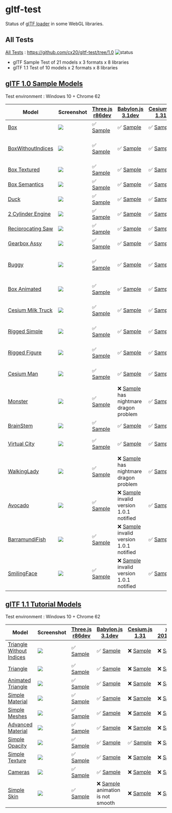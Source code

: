 # gltf-test

Status of [glTF loader](https://github.com/KhronosGroup/glTF#webgl-engines) in some WebGL libraries.

## All Tests

[All Tests]( https://cdn.rawgit.com/cx20/gltf-test/1572cf39515d32349da1eb3bd237f5d2da9bc46b/index.html ) : https://github.com/cx20/gltf-test/tree/1.0 ![status](https://img.shields.io/badge/glTF-1%2E0-yellow.svg?style=flat)
- glTF Sample Test of 21 models x 3 formats x 8 libraries
- glTF 1.1 Test of 10 models x 2 formats x 8 libraries


## [glTF 1.0 Sample Models](https://github.com/KhronosGroup/glTF-Sample-Models/tree/master/1.0)

Test environment : Windows 10 + Chrome 62

| Model                                              | Screenshot                                                   |[Three.js r86dev](https://github.com/mrdoob/three.js/tree/dev/examples/js/loaders/GLTFLoader.js)                              |[Babylon.js 3.1dev](https://github.com/BabylonJS/Babylon.js/tree/master/loaders/src/glTF)                                                         |[Cesium.js 1.31](https://github.com/AnalyticalGraphicsInc/cesium/)                                               |[xeogl 2017.02.09](https://github.com/xeolabs/xeogl/tree/master/src/models/gltf)                                               |[GLBoost r2dev](https://github.com/emadurandal/GLBoost/blob/master/src/js/middle_level/loader/GLTFLoader.js)                       |[Grimoire.js 2017.03.12](https://github.com/GrimoireGL/grimoirejs-gltf)                                                               |
|----------------------------------------------------|--------------------------------------------------------------|------------------------------------------------------------------------------------------------------------------------------|--------------------------------------------------------------------------------------------------------------------------------------------------|-----------------------------------------------------------------------------------------------------------------|-------------------------------------------------------------------------------------------------------------------------------|-----------------------------------------------------------------------------------------------------------------------------------|--------------------------------------------------------------------------------------------------------------------------------------|
|[Box](sampleModels/Box)                             |![](sampleModels/Box/screenshot/screenshot.png)               |:white_check_mark: [Sample](https://cdn.rawgit.com/cx20/gltf-test/1572cf39515d32349da1eb3bd237f5d2da9bc46b/examples/threejs/index.html?model=Box&scale=1)                   |:white_check_mark: [Sample](https://cdn.rawgit.com/cx20/gltf-test/1572cf39515d32349da1eb3bd237f5d2da9bc46b/examples/babylonjs/index.html?model=Box&scale=1)                                     |:white_check_mark: [Sample](https://cdn.rawgit.com/cx20/gltf-test/1572cf39515d32349da1eb3bd237f5d2da9bc46b/examples/cesium/index.html?model=Box)               |:white_check_mark: [Sample](https://cdn.rawgit.com/cx20/gltf-test/1572cf39515d32349da1eb3bd237f5d2da9bc46b/examples/xeogl/index.html?model=Box&scale=1)                      |:white_check_mark: [Sample](https://cdn.rawgit.com/cx20/gltf-test/1572cf39515d32349da1eb3bd237f5d2da9bc46b/examples/glboost/index.html?model=Box&scale=1)                        |:white_check_mark: [Sample](https://cdn.rawgit.com/cx20/gltf-test/1572cf39515d32349da1eb3bd237f5d2da9bc46b/examples/grimoiregl/index.html?model=Box&scale=1)                        |
|[BoxWithoutIndices](sampleModels/BoxWithoutIndices) |![](sampleModels/BoxWithoutIndices/screenshot/screenshot.png) |:white_check_mark: [Sample](https://cdn.rawgit.com/cx20/gltf-test/1572cf39515d32349da1eb3bd237f5d2da9bc46b/examples/threejs/index.html?model=BoxWithoutIndices&scale=1)     |:white_check_mark: [Sample](https://cdn.rawgit.com/cx20/gltf-test/1572cf39515d32349da1eb3bd237f5d2da9bc46b/examples/babylonjs/index.html?model=BoxWithoutIndices&scale=1)                       |:white_check_mark: [Sample](https://cdn.rawgit.com/cx20/gltf-test/1572cf39515d32349da1eb3bd237f5d2da9bc46b/examples/cesium/index.html?model=BoxWithoutIndices) |:x: [Sample](https://cdn.rawgit.com/cx20/gltf-test/1572cf39515d32349da1eb3bd237f5d2da9bc46b/examples/xeogl/index.html?model=BoxWithoutIndices&scale=1) glTF-Embedded not work|:white_check_mark: [Sample](https://cdn.rawgit.com/cx20/gltf-test/1572cf39515d32349da1eb3bd237f5d2da9bc46b/examples/glboost/index.html?model=BoxWithoutIndices&scale=1)          |:white_check_mark: [Sample](https://cdn.rawgit.com/cx20/gltf-test/1572cf39515d32349da1eb3bd237f5d2da9bc46b/examples/grimoiregl/index.html?model=BoxWithoutIndices&scale=1)          |
|[Box Textured](sampleModels/BoxTextured)            |![](sampleModels/BoxTextured/screenshot/screenshot.png)       |:white_check_mark: [Sample](https://cdn.rawgit.com/cx20/gltf-test/1572cf39515d32349da1eb3bd237f5d2da9bc46b/examples/threejs/index.html?model=BoxTextured&scale=1)           |:white_check_mark: [Sample](https://cdn.rawgit.com/cx20/gltf-test/1572cf39515d32349da1eb3bd237f5d2da9bc46b/examples/babylonjs/index.html?model=BoxTextured&scale=1)                             |:white_check_mark: [Sample](https://cdn.rawgit.com/cx20/gltf-test/1572cf39515d32349da1eb3bd237f5d2da9bc46b/examples/cesium/index.html?model=BoxTextured)       |:white_check_mark: [Sample](https://cdn.rawgit.com/cx20/gltf-test/1572cf39515d32349da1eb3bd237f5d2da9bc46b/examples/xeogl/index.html?model=BoxTextured&scale=1)              |:white_check_mark: [Sample](https://cdn.rawgit.com/cx20/gltf-test/1572cf39515d32349da1eb3bd237f5d2da9bc46b/examples/glboost/index.html?model=BoxTextured&scale=1)                |:white_check_mark: [Sample](https://cdn.rawgit.com/cx20/gltf-test/1572cf39515d32349da1eb3bd237f5d2da9bc46b/examples/grimoiregl/index.html?model=BoxTextured&scale=1)                |
|[Box Semantics](sampleModels/BoxSemantics)          |![](sampleModels/BoxSemantics/screenshot/screenshot.png)      |:white_check_mark: [Sample](https://cdn.rawgit.com/cx20/gltf-test/1572cf39515d32349da1eb3bd237f5d2da9bc46b/examples/threejs/index.html?model=BoxSemantics&scale=1)          |:white_check_mark: [Sample](https://cdn.rawgit.com/cx20/gltf-test/1572cf39515d32349da1eb3bd237f5d2da9bc46b/examples/babylonjs/index.html?model=BoxSemantics&scale=1)                            |:white_check_mark: [Sample](https://cdn.rawgit.com/cx20/gltf-test/1572cf39515d32349da1eb3bd237f5d2da9bc46b/examples/cesium/index.html?model=BoxSemantics)      |:white_check_mark: [Sample](https://cdn.rawgit.com/cx20/gltf-test/1572cf39515d32349da1eb3bd237f5d2da9bc46b/examples/xeogl/index.html?model=BoxSemantics&scale=1)             |:white_check_mark: [Sample](https://cdn.rawgit.com/cx20/gltf-test/1572cf39515d32349da1eb3bd237f5d2da9bc46b/examples/glboost/index.html?model=BoxSemantics&scale=1)               |:white_check_mark: [Sample](https://cdn.rawgit.com/cx20/gltf-test/1572cf39515d32349da1eb3bd237f5d2da9bc46b/examples/grimoiregl/index.html?model=BoxSemantics&scale=1)               |
|[Duck](sampleModels/Duck)                           |![](sampleModels/Duck/screenshot/screenshot.png)              |:white_check_mark: [Sample](https://cdn.rawgit.com/cx20/gltf-test/1572cf39515d32349da1eb3bd237f5d2da9bc46b/examples/threejs/index.html?model=Duck&scale=1)                  |:white_check_mark: [Sample](https://cdn.rawgit.com/cx20/gltf-test/1572cf39515d32349da1eb3bd237f5d2da9bc46b/examples/babylonjs/index.html?model=Duck&scale=1)                                    |:white_check_mark: [Sample](https://cdn.rawgit.com/cx20/gltf-test/1572cf39515d32349da1eb3bd237f5d2da9bc46b/examples/cesium/index.html?model=Duck)              |:white_check_mark: [Sample](https://cdn.rawgit.com/cx20/gltf-test/1572cf39515d32349da1eb3bd237f5d2da9bc46b/examples/xeogl/index.html?model=Duck&scale=1)                     |:white_check_mark: [Sample](https://cdn.rawgit.com/cx20/gltf-test/1572cf39515d32349da1eb3bd237f5d2da9bc46b/examples/glboost/index.html?model=Duck&scale=1)                       |:white_check_mark: [Sample](https://cdn.rawgit.com/cx20/gltf-test/1572cf39515d32349da1eb3bd237f5d2da9bc46b/examples/grimoiregl/index.html?model=Duck&scale=1)                       |
|[2 Cylinder Engine](sampleModels/2CylinderEngine)   |![](sampleModels/2CylinderEngine/screenshot/screenshot.png)   |:white_check_mark: [Sample](https://cdn.rawgit.com/cx20/gltf-test/1572cf39515d32349da1eb3bd237f5d2da9bc46b/examples/threejs/index.html?model=2CylinderEngine&scale=0.005)   |:white_check_mark: [Sample](https://cdn.rawgit.com/cx20/gltf-test/1572cf39515d32349da1eb3bd237f5d2da9bc46b/examples/babylonjs/index.html?model=2CylinderEngine&scale=0.005)                     |:white_check_mark: [Sample](https://cdn.rawgit.com/cx20/gltf-test/1572cf39515d32349da1eb3bd237f5d2da9bc46b/examples/cesium/index.html?model=2CylinderEngine)   |:white_check_mark: [Sample](https://cdn.rawgit.com/cx20/gltf-test/1572cf39515d32349da1eb3bd237f5d2da9bc46b/examples/xeogl/index.html?model=2CylinderEngine&scale=0.005)      |:white_check_mark: [Sample](https://cdn.rawgit.com/cx20/gltf-test/1572cf39515d32349da1eb3bd237f5d2da9bc46b/examples/glboost/index.html?model=2CylinderEngine&scale=0.005)        |:white_check_mark: [Sample](https://cdn.rawgit.com/cx20/gltf-test/1572cf39515d32349da1eb3bd237f5d2da9bc46b/examples/grimoiregl/index.html?model=2CylinderEngine&scale=0.005)        |
|[Reciprocating Saw](sampleModels/ReciprocatingSaw)  |![](sampleModels/ReciprocatingSaw/screenshot/screenshot.png)  |:white_check_mark: [Sample](https://cdn.rawgit.com/cx20/gltf-test/1572cf39515d32349da1eb3bd237f5d2da9bc46b/examples/threejs/index.html?model=ReciprocatingSaw&scale=0.01)   |:white_check_mark: [Sample](https://cdn.rawgit.com/cx20/gltf-test/1572cf39515d32349da1eb3bd237f5d2da9bc46b/examples/babylonjs/index.html?model=ReciprocatingSaw&scale=0.01)                     |:white_check_mark: [Sample](https://cdn.rawgit.com/cx20/gltf-test/1572cf39515d32349da1eb3bd237f5d2da9bc46b/examples/cesium/index.html?model=ReciprocatingSaw)  |:white_check_mark: [Sample](https://cdn.rawgit.com/cx20/gltf-test/1572cf39515d32349da1eb3bd237f5d2da9bc46b/examples/xeogl/index.html?model=ReciprocatingSaw&scale=0.01)      |:white_check_mark: [Sample](https://cdn.rawgit.com/cx20/gltf-test/1572cf39515d32349da1eb3bd237f5d2da9bc46b/examples/glboost/index.html?model=ReciprocatingSaw&scale=0.01)        |:white_check_mark: [Sample](https://cdn.rawgit.com/cx20/gltf-test/1572cf39515d32349da1eb3bd237f5d2da9bc46b/examples/grimoiregl/index.html?model=ReciprocatingSaw&scale=0.01)        |
|[Gearbox Assy](sampleModels/GearboxAssy)            |![](sampleModels/GearboxAssy/screenshot/screenshot.png)       |:white_check_mark: [Sample](https://cdn.rawgit.com/cx20/gltf-test/1572cf39515d32349da1eb3bd237f5d2da9bc46b/examples/threejs/index.html?model=GearboxAssy&scale=1)           |:white_check_mark: [Sample](https://cdn.rawgit.com/cx20/gltf-test/1572cf39515d32349da1eb3bd237f5d2da9bc46b/examples/babylonjs/index.html?model=GearboxAssy&scale=1)                             |:white_check_mark: [Sample](https://cdn.rawgit.com/cx20/gltf-test/1572cf39515d32349da1eb3bd237f5d2da9bc46b/examples/cesium/index.html?model=GearboxAssy)       |:white_check_mark: [Sample](https://cdn.rawgit.com/cx20/gltf-test/1572cf39515d32349da1eb3bd237f5d2da9bc46b/examples/xeogl/index.html?model=GearboxAssy&scale=1)              |:white_check_mark: [Sample](https://cdn.rawgit.com/cx20/gltf-test/1572cf39515d32349da1eb3bd237f5d2da9bc46b/examples/glboost/index.html?model=GearboxAssy&scale=1)                |:white_check_mark: [Sample](https://cdn.rawgit.com/cx20/gltf-test/1572cf39515d32349da1eb3bd237f5d2da9bc46b/examples/grimoiregl/index.html?model=GearboxAssy&scale=1)                |
|[Buggy](sampleModels/Buggy)                         |![](sampleModels/Buggy/screenshot/screenshot.png)             |:white_check_mark: [Sample](https://cdn.rawgit.com/cx20/gltf-test/1572cf39515d32349da1eb3bd237f5d2da9bc46b/examples/threejs/index.html?model=Buggy&scale=0.02)              |:white_check_mark: [Sample](https://cdn.rawgit.com/cx20/gltf-test/1572cf39515d32349da1eb3bd237f5d2da9bc46b/examples/babylonjs/index.html?model=Buggy&scale=0.02)                                |:white_check_mark: [Sample](https://cdn.rawgit.com/cx20/gltf-test/1572cf39515d32349da1eb3bd237f5d2da9bc46b/examples/cesium/index.html?model=Buggy)             |:x: [Sample](https://cdn.rawgit.com/cx20/gltf-test/1572cf39515d32349da1eb3bd237f5d2da9bc46b/examples/xeogl/index.html?model=Buggy&scale=0.02) only partial (glTF-Embedded)   |:white_check_mark: [Sample](https://cdn.rawgit.com/cx20/gltf-test/1572cf39515d32349da1eb3bd237f5d2da9bc46b/examples/glboost/index.html?model=Buggy&scale=0.02)                   |:white_check_mark: [Sample](https://cdn.rawgit.com/cx20/gltf-test/1572cf39515d32349da1eb3bd237f5d2da9bc46b/examples/grimoiregl/index.html?model=Buggy&scale=0.02)                   |
|[Box Animated](sampleModels/BoxAnimated)            |![](sampleModels/BoxAnimated/screenshot/screenshot.gif)       |:white_check_mark: [Sample](https://cdn.rawgit.com/cx20/gltf-test/1572cf39515d32349da1eb3bd237f5d2da9bc46b/examples/threejs/index.html?model=BoxAnimated&scale=0.5)         |:white_check_mark: [Sample](https://cdn.rawgit.com/cx20/gltf-test/1572cf39515d32349da1eb3bd237f5d2da9bc46b/examples/babylonjs/index.html?model=BoxAnimated&scale=0.5)                           |:white_check_mark: [Sample](https://cdn.rawgit.com/cx20/gltf-test/1572cf39515d32349da1eb3bd237f5d2da9bc46b/examples/cesium/index.html?model=BoxAnimated)       |:x: [Sample](https://cdn.rawgit.com/cx20/gltf-test/1572cf39515d32349da1eb3bd237f5d2da9bc46b/examples/xeogl/index.html?model=BoxAnimated&scale=0.5) animation not support     |:white_check_mark: [Sample](https://cdn.rawgit.com/cx20/gltf-test/1572cf39515d32349da1eb3bd237f5d2da9bc46b/examples/glboost/index.html?model=BoxAnimated&scale=0.5)              |:white_check_mark: [Sample](https://cdn.rawgit.com/cx20/gltf-test/1572cf39515d32349da1eb3bd237f5d2da9bc46b/examples/grimoiregl/index.html?model=BoxAnimated&scale=0.5)              |
|[Cesium Milk Truck](sampleModels/CesiumMilkTruck)   |![](sampleModels/CesiumMilkTruck/screenshot/screenshot.gif)   |:white_check_mark: [Sample](https://cdn.rawgit.com/cx20/gltf-test/1572cf39515d32349da1eb3bd237f5d2da9bc46b/examples/threejs/index.html?model=CesiumMilkTruck&scale=0.5)     |:white_check_mark: [Sample](https://cdn.rawgit.com/cx20/gltf-test/1572cf39515d32349da1eb3bd237f5d2da9bc46b/examples/babylonjs/index.html?model=CesiumMilkTruck&scale=0.5)                       |:white_check_mark: [Sample](https://cdn.rawgit.com/cx20/gltf-test/1572cf39515d32349da1eb3bd237f5d2da9bc46b/examples/cesium/index.html?model=CesiumMilkTruck)   |:x: [Sample](https://cdn.rawgit.com/cx20/gltf-test/1572cf39515d32349da1eb3bd237f5d2da9bc46b/examples/xeogl/index.html?model=CesiumMilkTruck&scale=0.5) animation not support |:white_check_mark: [Sample](https://cdn.rawgit.com/cx20/gltf-test/1572cf39515d32349da1eb3bd237f5d2da9bc46b/examples/glboost/index.html?model=CesiumMilkTruck&scale=0.5)          |:white_check_mark: [Sample](https://cdn.rawgit.com/cx20/gltf-test/1572cf39515d32349da1eb3bd237f5d2da9bc46b/examples/grimoiregl/index.html?model=CesiumMilkTruck&scale=0.5)          |
|[Rigged Simple](sampleModels/RiggedSimple)          |![](sampleModels/RiggedSimple/screenshot/screenshot.gif)      |:white_check_mark: [Sample](https://cdn.rawgit.com/cx20/gltf-test/1572cf39515d32349da1eb3bd237f5d2da9bc46b/examples/threejs/index.html?model=RiggedSimple&scale=0.2)        |:white_check_mark: [Sample](https://cdn.rawgit.com/cx20/gltf-test/1572cf39515d32349da1eb3bd237f5d2da9bc46b/examples/babylonjs/index.html?model=RiggedSimple&scale=0.2)                          |:white_check_mark: [Sample](https://cdn.rawgit.com/cx20/gltf-test/1572cf39515d32349da1eb3bd237f5d2da9bc46b/examples/cesium/index.html?model=RiggedSimple)      |:x: [Sample](https://cdn.rawgit.com/cx20/gltf-test/1572cf39515d32349da1eb3bd237f5d2da9bc46b/examples/xeogl/index.html?model=RiggedSimple&scale=0.2) animation not support    |:white_check_mark: [Sample](https://cdn.rawgit.com/cx20/gltf-test/1572cf39515d32349da1eb3bd237f5d2da9bc46b/examples/glboost/index.html?model=RiggedSimple&scale=0.2)             |:white_check_mark: [Sample](https://cdn.rawgit.com/cx20/gltf-test/1572cf39515d32349da1eb3bd237f5d2da9bc46b/examples/grimoiregl/index.html?model=RiggedSimple&scale=0.2)             |
|[Rigged Figure](sampleModels/RiggedFigure)          |![](sampleModels/RiggedFigure/screenshot/screenshot.gif)      |:white_check_mark: [Sample](https://cdn.rawgit.com/cx20/gltf-test/1572cf39515d32349da1eb3bd237f5d2da9bc46b/examples/threejs/index.html?model=RiggedFigure&scale=1)          |:white_check_mark: [Sample](https://cdn.rawgit.com/cx20/gltf-test/1572cf39515d32349da1eb3bd237f5d2da9bc46b/examples/babylonjs/index.html?model=RiggedFigure&scale=1)                            |:white_check_mark: [Sample](https://cdn.rawgit.com/cx20/gltf-test/1572cf39515d32349da1eb3bd237f5d2da9bc46b/examples/cesium/index.html?model=RiggedFigure)      |:x: [Sample](https://cdn.rawgit.com/cx20/gltf-test/1572cf39515d32349da1eb3bd237f5d2da9bc46b/examples/xeogl/index.html?model=RiggedFigure&scale=1) animation not support      |:white_check_mark: [Sample](https://cdn.rawgit.com/cx20/gltf-test/1572cf39515d32349da1eb3bd237f5d2da9bc46b/examples/glboost/index.html?model=RiggedFigure&scale=1)               |:white_check_mark: [Sample](https://cdn.rawgit.com/cx20/gltf-test/1572cf39515d32349da1eb3bd237f5d2da9bc46b/examples/grimoiregl/index.html?model=RiggedFigure&scale=1)               |
|[Cesium Man](sampleModels/CesiumMan)                |![](sampleModels/CesiumMan/screenshot/screenshot.gif)         |:white_check_mark: [Sample](https://cdn.rawgit.com/cx20/gltf-test/1572cf39515d32349da1eb3bd237f5d2da9bc46b/examples/threejs/index.html?model=CesiumMan&scale=1)             |:white_check_mark: [Sample](https://cdn.rawgit.com/cx20/gltf-test/1572cf39515d32349da1eb3bd237f5d2da9bc46b/examples/babylonjs/index.html?model=CesiumMan&scale=1)                               |:white_check_mark: [Sample](https://cdn.rawgit.com/cx20/gltf-test/1572cf39515d32349da1eb3bd237f5d2da9bc46b/examples/cesium/index.html?model=CesiumMan)         |:x: [Sample](https://cdn.rawgit.com/cx20/gltf-test/1572cf39515d32349da1eb3bd237f5d2da9bc46b/examples/xeogl/index.html?model=CesiumMan&scale=1) animation not support         |:white_check_mark: [Sample](https://cdn.rawgit.com/cx20/gltf-test/1572cf39515d32349da1eb3bd237f5d2da9bc46b/examples/glboost/index.html?model=CesiumMan&scale=1)                  |:white_check_mark: [Sample](https://cdn.rawgit.com/cx20/gltf-test/1572cf39515d32349da1eb3bd237f5d2da9bc46b/examples/grimoiregl/index.html?model=CesiumMan&scale=1)                  |
|[Monster](sampleModels/Monster)                     |![](sampleModels/Monster/screenshot/screenshot.gif)           |:white_check_mark: [Sample](https://cdn.rawgit.com/cx20/gltf-test/1572cf39515d32349da1eb3bd237f5d2da9bc46b/examples/threejs/index.html?model=Monster&scale=0.05)            |:x: [Sample](https://cdn.rawgit.com/cx20/gltf-test/1572cf39515d32349da1eb3bd237f5d2da9bc46b/examples/babylonjs/index.html?model=Monster&scale=0.05) has nightmare dragon problem                |:white_check_mark: [Sample](https://cdn.rawgit.com/cx20/gltf-test/1572cf39515d32349da1eb3bd237f5d2da9bc46b/examples/cesium/index.html?model=Monster)           |:x: [Sample](https://cdn.rawgit.com/cx20/gltf-test/1572cf39515d32349da1eb3bd237f5d2da9bc46b/examples/xeogl/index.html?model=Monster&scale=0.05) animation not support        |:white_check_mark: [Sample](https://cdn.rawgit.com/cx20/gltf-test/1572cf39515d32349da1eb3bd237f5d2da9bc46b/examples/glboost/index.html?model=Monster&scale=0.05)                 |:white_check_mark: [Sample](https://cdn.rawgit.com/cx20/gltf-test/1572cf39515d32349da1eb3bd237f5d2da9bc46b/examples/grimoiregl/index.html?model=Monster&scale=0.05)                 |
|[BrainStem](sampleModels/BrainStem)                 |![](sampleModels/BrainStem/screenshot/screenshot.gif)         |:white_check_mark: [Sample](https://cdn.rawgit.com/cx20/gltf-test/1572cf39515d32349da1eb3bd237f5d2da9bc46b/examples/threejs/index.html?model=BrainStem&scale=1)             |:white_check_mark: [Sample](https://cdn.rawgit.com/cx20/gltf-test/1572cf39515d32349da1eb3bd237f5d2da9bc46b/examples/babylonjs/index.html?model=BrainStem&scale=1)                               |:white_check_mark: [Sample](https://cdn.rawgit.com/cx20/gltf-test/1572cf39515d32349da1eb3bd237f5d2da9bc46b/examples/cesium/index.html?model=BrainStem)         |:x: [Sample](https://cdn.rawgit.com/cx20/gltf-test/1572cf39515d32349da1eb3bd237f5d2da9bc46b/examples/xeogl/index.html?model=BrainStem&scale=1) only partial                  |:white_check_mark: [Sample](https://cdn.rawgit.com/cx20/gltf-test/1572cf39515d32349da1eb3bd237f5d2da9bc46b/examples/glboost/index.html?model=BrainStem&scale=1)                  |:white_check_mark: [Sample](https://cdn.rawgit.com/cx20/gltf-test/1572cf39515d32349da1eb3bd237f5d2da9bc46b/examples/grimoiregl/index.html?model=BrainStem&scale=1)                  |
|[Virtual City](sampleModels/VC)                     |![](sampleModels/VC/screenshot/screenshot.gif)                |:white_check_mark: [Sample](https://cdn.rawgit.com/cx20/gltf-test/1572cf39515d32349da1eb3bd237f5d2da9bc46b/examples/threejs/index.html?model=VC&scale=0.2)                  |:white_check_mark: [Sample](https://cdn.rawgit.com/cx20/gltf-test/1572cf39515d32349da1eb3bd237f5d2da9bc46b/examples/babylonjs/index.html?model=VC&scale=0.2)                                    |:white_check_mark: [Sample](https://cdn.rawgit.com/cx20/gltf-test/1572cf39515d32349da1eb3bd237f5d2da9bc46b/examples/cesium/index.html?model=VC)                |:x: [Sample](https://cdn.rawgit.com/cx20/gltf-test/1572cf39515d32349da1eb3bd237f5d2da9bc46b/examples/xeogl/index.html?model=VC&scale=0.2) animation not support              |:white_check_mark: [Sample](https://cdn.rawgit.com/cx20/gltf-test/1572cf39515d32349da1eb3bd237f5d2da9bc46b/examples/glboost/index.html?model=VC&scale=0.2)                       |:white_check_mark: [Sample](https://cdn.rawgit.com/cx20/gltf-test/1572cf39515d32349da1eb3bd237f5d2da9bc46b/examples/grimoiregl/index.html?model=VC&scale=0.2)                       |
|[WalkingLady](sampleModels/WalkingLady)             |![](sampleModels/WalkingLady/screenshot/screenshot.gif)       |:white_check_mark: [Sample](https://cdn.rawgit.com/cx20/gltf-test/1572cf39515d32349da1eb3bd237f5d2da9bc46b/examples/threejs/index.html?model=WalkingLady&scale=1)           |:x: [Sample](https://cdn.rawgit.com/cx20/gltf-test/1572cf39515d32349da1eb3bd237f5d2da9bc46b/examples/babylonjs/index.html?model=WalkingLady&scale=1) has nightmare dragon problem               |:white_check_mark: [Sample](https://cdn.rawgit.com/cx20/gltf-test/1572cf39515d32349da1eb3bd237f5d2da9bc46b/examples/cesium/index.html?model=WalkingLady)       |:x: [Sample](https://cdn.rawgit.com/cx20/gltf-test/1572cf39515d32349da1eb3bd237f5d2da9bc46b/examples/xeogl/index.html?model=WalkingLady&scale=1) animation not support       |:white_check_mark: [Sample](https://cdn.rawgit.com/cx20/gltf-test/1572cf39515d32349da1eb3bd237f5d2da9bc46b/examples/glboost/index.html?model=WalkingLady&scale=1)                |:white_check_mark: [Sample](https://cdn.rawgit.com/cx20/gltf-test/1572cf39515d32349da1eb3bd237f5d2da9bc46b/examples/grimoiregl/index.html?model=WalkingLady&scale=1)                |
|[Avocado](sampleModels/Avocado)                     |![](sampleModels/Avocado/screenshot/screenshot.png)           |:white_check_mark: [Sample](https://cdn.rawgit.com/cx20/gltf-test/1572cf39515d32349da1eb3bd237f5d2da9bc46b/examples/threejs/index.html?model=Avocado&scale=0.5)             |:x: [Sample](https://cdn.rawgit.com/cx20/gltf-test/1572cf39515d32349da1eb3bd237f5d2da9bc46b/examples/babylonjs/index.html?model=Avocado&scale=0.5) invalid version 1.0.1 notified               |:white_check_mark: [Sample](https://cdn.rawgit.com/cx20/gltf-test/1572cf39515d32349da1eb3bd237f5d2da9bc46b/examples/cesium/index.html?model=Avocado)           |:white_check_mark: [Sample](https://cdn.rawgit.com/cx20/gltf-test/1572cf39515d32349da1eb3bd237f5d2da9bc46b/examples/xeogl/index.html?model=Avocado&scale=0.5)                |:white_check_mark: [Sample](https://cdn.rawgit.com/cx20/gltf-test/1572cf39515d32349da1eb3bd237f5d2da9bc46b/examples/glboost/index.html?model=Avocado&scale=0.5)                  |:white_check_mark: [Sample](https://cdn.rawgit.com/cx20/gltf-test/1572cf39515d32349da1eb3bd237f5d2da9bc46b/examples/grimoiregl/index.html?model=Avocado&scale=0.5)                  |
|[BarramundiFish](sampleModels/BarramundiFish)       |![](sampleModels/BarramundiFish/screenshot/screenshot.png)    |:white_check_mark: [Sample](https://cdn.rawgit.com/cx20/gltf-test/1572cf39515d32349da1eb3bd237f5d2da9bc46b/examples/threejs/index.html?model=BarramundiFish&scale=0.05)     |:x: [Sample](https://cdn.rawgit.com/cx20/gltf-test/1572cf39515d32349da1eb3bd237f5d2da9bc46b/examples/babylonjs/index.html?model=BarramundiFish&scale=0.05) invalid version 1.0.1 notified       |:white_check_mark: [Sample](https://cdn.rawgit.com/cx20/gltf-test/1572cf39515d32349da1eb3bd237f5d2da9bc46b/examples/cesium/index.html?model=BarramundiFish)    |:white_check_mark: [Sample](https://cdn.rawgit.com/cx20/gltf-test/1572cf39515d32349da1eb3bd237f5d2da9bc46b/examples/xeogl/index.html?model=BarramundiFish&scale=0.05)        |:white_check_mark: [Sample](https://cdn.rawgit.com/cx20/gltf-test/1572cf39515d32349da1eb3bd237f5d2da9bc46b/examples/glboost/index.html?model=BarramundiFish&scale=0.05)          |:white_check_mark: [Sample](https://cdn.rawgit.com/cx20/gltf-test/1572cf39515d32349da1eb3bd237f5d2da9bc46b/examples/grimoiregl/index.html?model=BarramundiFish&scale=0.05)          |
|[SmilingFace](sampleModels/SmilingFace)             |![](sampleModels/SmilingFace/screenshot/screenshot.png)       |:white_check_mark: [Sample](https://cdn.rawgit.com/cx20/gltf-test/1572cf39515d32349da1eb3bd237f5d2da9bc46b/examples/threejs/index.html?model=SmilingFace&scale=1.0)         |:x: [Sample](https://cdn.rawgit.com/cx20/gltf-test/1572cf39515d32349da1eb3bd237f5d2da9bc46b/examples/babylonjs/index.html?model=SmilingFace&scale=1.0)  invalid version 1.0.1 notified          |:white_check_mark: [Sample](https://cdn.rawgit.com/cx20/gltf-test/1572cf39515d32349da1eb3bd237f5d2da9bc46b/examples/cesium/index.html?model=SmilingFace)       |:white_check_mark: [Sample](https://cdn.rawgit.com/cx20/gltf-test/1572cf39515d32349da1eb3bd237f5d2da9bc46b/examples/xeogl/index.html?model=SmilingFace&scale=1.0)            |:white_check_mark: [Sample](https://cdn.rawgit.com/cx20/gltf-test/1572cf39515d32349da1eb3bd237f5d2da9bc46b/examples/glboost/index.html?model=SmilingFace&scale=1.0)              |:white_check_mark: [Sample](https://cdn.rawgit.com/cx20/gltf-test/1572cf39515d32349da1eb3bd237f5d2da9bc46b/examples/grimoiregl/index.html?model=SmilingFace&scale=1.0)              |

## [glTF 1.1 Tutorial Models](https://github.com/javagl/gltfTutorialModels)

Test environment : Windows 10 + Chrome 62

|Model                                                              |Screenshot                                                          |[Three.js r86dev](https://github.com/mrdoob/three.js/tree/dev/examples/js/loaders/GLTFLoader.js)                                                                |[Babylon.js 3.1dev](https://github.com/BabylonJS/Babylon.js/tree/master/loaders/src/glTF)                                                                               |[Cesium.js 1.31](https://github.com/AnalyticalGraphicsInc/cesium/)                                                                                        |[xeogl 2017.02.09](https://github.com/xeolabs/xeogl/tree/master/src/models/gltf)                                                               |[GLBoost r2dev](https://github.com/emadurandal/GLBoost/blob/master/src/js/middle_level/loader/GLTFLoader.js)                                                    |[Grimoire.js 2017.03.12](https://github.com/GrimoireGL/grimoirejs-gltf)                                                                             |
|-------------------------------------------------------------------|--------------------------------------------------------------------|----------------------------------------------------------------------------------------------------------------------------------------------------------------|------------------------------------------------------------------------------------------------------------------------------------------------------------------------|----------------------------------------------------------------------------------------------------------------------------------------------------------|-----------------------------------------------------------------------------------------------------------------------------------------------|----------------------------------------------------------------------------------------------------------------------------------------------------------------|----------------------------------------------------------------------------------------------------------------------------------------------------|
|[Triangle Without Indices](tutorialModels/TriangleWithoutIndices)  |![](tutorialModels/TriangleWithoutIndices/screenshot/screenshot.png)|:white_check_mark: [Sample](https://cdn.rawgit.com/cx20/gltf-test/1572cf39515d32349da1eb3bd237f5d2da9bc46b/examples/threejs/index.html?category=tutorialModels&model=TriangleWithoutIndices&scale=1&type=glTF)|:white_check_mark: [Sample](https://cdn.rawgit.com/cx20/gltf-test/1572cf39515d32349da1eb3bd237f5d2da9bc46b/examples/babylonjs/index.html?category=tutorialModels&model=TriangleWithoutIndices&scale=1&type=glTF)      |:x: [Sample](https://cdn.rawgit.com/cx20/gltf-test/1572cf39515d32349da1eb3bd237f5d2da9bc46b/examples/cesium/index.html?category=tutorialModels&model=TriangleWithoutIndices&scale=1&type=glTF)          |:x: [Sample](https://cdn.rawgit.com/cx20/gltf-test/1572cf39515d32349da1eb3bd237f5d2da9bc46b/examples/xeogl/index.html?category=tutorialModels&model=TriangleWithoutIndices&scale=1&type=glTF)|:white_check_mark: [Sample](https://cdn.rawgit.com/cx20/gltf-test/1572cf39515d32349da1eb3bd237f5d2da9bc46b/examples/glboost/index.html?category=tutorialModels&model=TriangleWithoutIndices&scale=1&type=glTF)|:x: [Sample](https://cdn.rawgit.com/cx20/gltf-test/1572cf39515d32349da1eb3bd237f5d2da9bc46b/examples/grimoiregl/index.html?category=tutorialModels&model=TriangleWithoutIndices&scale=1&type=glTF)|
|[Triangle](tutorialModels/Triangle)                                |![](tutorialModels/Triangle/screenshot/screenshot.png)              |:white_check_mark: [Sample](https://cdn.rawgit.com/cx20/gltf-test/1572cf39515d32349da1eb3bd237f5d2da9bc46b/examples/threejs/index.html?category=tutorialModels&model=Triangle&scale=1&type=glTF)              |:white_check_mark: [Sample](https://cdn.rawgit.com/cx20/gltf-test/1572cf39515d32349da1eb3bd237f5d2da9bc46b/examples/babylonjs/index.html?category=tutorialModels&model=Triangle&scale=1&type=glTF)                    |:x: [Sample](https://cdn.rawgit.com/cx20/gltf-test/1572cf39515d32349da1eb3bd237f5d2da9bc46b/examples/cesium/index.html?category=tutorialModels&model=Triangle&scale=1&type=glTF)                        |:x: [Sample](https://cdn.rawgit.com/cx20/gltf-test/1572cf39515d32349da1eb3bd237f5d2da9bc46b/examples/xeogl/index.html?category=tutorialModels&model=Triangle&scale=1&type=glTF)              |:white_check_mark: [Sample](https://cdn.rawgit.com/cx20/gltf-test/1572cf39515d32349da1eb3bd237f5d2da9bc46b/examples/glboost/index.html?category=tutorialModels&model=Triangle&scale=1&type=glTF)              |:x: [Sample](https://cdn.rawgit.com/cx20/gltf-test/1572cf39515d32349da1eb3bd237f5d2da9bc46b/examples/grimoiregl/index.html?category=tutorialModels&model=Triangle&scale=1&type=glTF)              |
|[Animated Triangle](tutorialModels/AnimatedTriangle)               |![](tutorialModels/AnimatedTriangle/screenshot/screenshot.gif)      |:white_check_mark: [Sample](https://cdn.rawgit.com/cx20/gltf-test/1572cf39515d32349da1eb3bd237f5d2da9bc46b/examples/threejs/index.html?category=tutorialModels&model=AnimatedTriangle&scale=1&type=glTF)      |:white_check_mark: [Sample](https://cdn.rawgit.com/cx20/gltf-test/1572cf39515d32349da1eb3bd237f5d2da9bc46b/examples/babylonjs/index.html?category=tutorialModels&model=AnimatedTriangle&scale=1&type=glTF)            |:x: [Sample](https://cdn.rawgit.com/cx20/gltf-test/1572cf39515d32349da1eb3bd237f5d2da9bc46b/examples/cesium/index.html?category=tutorialModels&model=AnimatedTriangle&scale=1&type=glTF)                |:x: [Sample](https://cdn.rawgit.com/cx20/gltf-test/1572cf39515d32349da1eb3bd237f5d2da9bc46b/examples/xeogl/index.html?category=tutorialModels&model=AnimatedTriangle&scale=1&type=glTF)      |:white_check_mark: [Sample](https://cdn.rawgit.com/cx20/gltf-test/1572cf39515d32349da1eb3bd237f5d2da9bc46b/examples/glboost/index.html?category=tutorialModels&model=AnimatedTriangle&scale=1&type=glTF)      |:x: [Sample](https://cdn.rawgit.com/cx20/gltf-test/1572cf39515d32349da1eb3bd237f5d2da9bc46b/examples/grimoiregl/index.html?category=tutorialModels&model=AnimatedTriangle&scale=1&type=glTF)      |
|[Simple Material](tutorialModels/SimpleMaterial)                   |![](tutorialModels/SimpleMaterial/screenshot/screenshot.png)        |:white_check_mark: [Sample](https://cdn.rawgit.com/cx20/gltf-test/1572cf39515d32349da1eb3bd237f5d2da9bc46b/examples/threejs/index.html?category=tutorialModels&model=SimpleMaterial&scale=1&type=glTF)        |:white_check_mark: [Sample](https://cdn.rawgit.com/cx20/gltf-test/1572cf39515d32349da1eb3bd237f5d2da9bc46b/examples/babylonjs/index.html?category=tutorialModels&model=SimpleMaterial&scale=1&type=glTF)              |:x: [Sample](https://cdn.rawgit.com/cx20/gltf-test/1572cf39515d32349da1eb3bd237f5d2da9bc46b/examples/cesium/index.html?category=tutorialModels&model=SimpleMaterial&scale=1&type=glTF)                  |:x: [Sample](https://cdn.rawgit.com/cx20/gltf-test/1572cf39515d32349da1eb3bd237f5d2da9bc46b/examples/xeogl/index.html?category=tutorialModels&model=SimpleMaterial&scale=1&type=glTF)        |:white_check_mark: [Sample](https://cdn.rawgit.com/cx20/gltf-test/1572cf39515d32349da1eb3bd237f5d2da9bc46b/examples/glboost/index.html?category=tutorialModels&model=SimpleMaterial&scale=1&type=glTF)        |:x: [Sample](https://cdn.rawgit.com/cx20/gltf-test/1572cf39515d32349da1eb3bd237f5d2da9bc46b/examples/grimoiregl/index.html?category=tutorialModels&model=SimpleMaterial&scale=1&type=glTF)        |
|[Simple Meshes](tutorialModels/SimpleMeshes)                       |![](tutorialModels/SimpleMeshes/screenshot/screenshot.png)          |:white_check_mark: [Sample](https://cdn.rawgit.com/cx20/gltf-test/1572cf39515d32349da1eb3bd237f5d2da9bc46b/examples/threejs/index.html?category=tutorialModels&model=SimpleMeshes&scale=1&type=glTF)          |:white_check_mark: [Sample](https://cdn.rawgit.com/cx20/gltf-test/1572cf39515d32349da1eb3bd237f5d2da9bc46b/examples/babylonjs/index.html?category=tutorialModels&model=SimpleMeshes&scale=1&type=glTF)                |:x: [Sample](https://cdn.rawgit.com/cx20/gltf-test/1572cf39515d32349da1eb3bd237f5d2da9bc46b/examples/cesium/index.html?category=tutorialModels&model=SimpleMeshes&scale=1&type=glTF)                    |:x: [Sample](https://cdn.rawgit.com/cx20/gltf-test/1572cf39515d32349da1eb3bd237f5d2da9bc46b/examples/xeogl/index.html?category=tutorialModels&model=SimpleMeshes&scale=1&type=glTF)          |:white_check_mark: [Sample](https://cdn.rawgit.com/cx20/gltf-test/1572cf39515d32349da1eb3bd237f5d2da9bc46b/examples/glboost/index.html?category=tutorialModels&model=SimpleMeshes&scale=1&type=glTF)          |:x: [Sample](https://cdn.rawgit.com/cx20/gltf-test/1572cf39515d32349da1eb3bd237f5d2da9bc46b/examples/grimoiregl/index.html?category=tutorialModels&model=SimpleMeshes&scale=1&type=glTF)          |
|[Advanced Material](tutorialModels/AdvancedMaterial)               |![](tutorialModels/AdvancedMaterial/screenshot/screenshot.png)      |:white_check_mark: [Sample](https://cdn.rawgit.com/cx20/gltf-test/1572cf39515d32349da1eb3bd237f5d2da9bc46b/examples/threejs/index.html?category=tutorialModels&model=AdvancedMaterial&scale=1&type=glTF)      |:white_check_mark: [Sample](https://cdn.rawgit.com/cx20/gltf-test/1572cf39515d32349da1eb3bd237f5d2da9bc46b/examples/babylonjs/index.html?category=tutorialModels&model=AdvancedMaterial&scale=1&type=glTF)            |:x: [Sample](https://cdn.rawgit.com/cx20/gltf-test/1572cf39515d32349da1eb3bd237f5d2da9bc46b/examples/cesium/index.html?category=tutorialModels&model=AdvancedMaterial&scale=1&type=glTF)                |:x: [Sample](https://cdn.rawgit.com/cx20/gltf-test/1572cf39515d32349da1eb3bd237f5d2da9bc46b/examples/xeogl/index.html?category=tutorialModels&model=AdvancedMaterial&scale=1&type=glTF)      |:white_check_mark: [Sample](https://cdn.rawgit.com/cx20/gltf-test/1572cf39515d32349da1eb3bd237f5d2da9bc46b/examples/glboost/index.html?category=tutorialModels&model=AdvancedMaterial&scale=1&type=glTF)      |:x: [Sample](https://cdn.rawgit.com/cx20/gltf-test/1572cf39515d32349da1eb3bd237f5d2da9bc46b/examples/grimoiregl/index.html?category=tutorialModels&model=AdvancedMaterial&scale=1&type=glTF)      |
|[Simple Opacity](tutorialModels/SimpleOpacity)                     |![](tutorialModels/SimpleOpacity/screenshot/screenshot.png)         |:white_check_mark: [Sample](https://cdn.rawgit.com/cx20/gltf-test/1572cf39515d32349da1eb3bd237f5d2da9bc46b/examples/threejs/index.html?category=tutorialModels&model=SimpleOpacity&scale=1&type=glTF)         |:white_check_mark: [Sample](https://cdn.rawgit.com/cx20/gltf-test/1572cf39515d32349da1eb3bd237f5d2da9bc46b/examples/babylonjs/index.html?category=tutorialModels&model=SimpleOpacity&scale=1&type=glTF)               |:white_check_mark: [Sample](https://cdn.rawgit.com/cx20/gltf-test/1572cf39515d32349da1eb3bd237f5d2da9bc46b/examples/cesium/index.html?category=tutorialModels&model=SimpleOpacity&scale=1&type=glTF)    |:x: [Sample](https://cdn.rawgit.com/cx20/gltf-test/1572cf39515d32349da1eb3bd237f5d2da9bc46b/examples/xeogl/index.html?category=tutorialModels&model=SimpleOpacity&scale=1&type=glTF)         |:white_check_mark: [Sample](https://cdn.rawgit.com/cx20/gltf-test/1572cf39515d32349da1eb3bd237f5d2da9bc46b/examples/glboost/index.html?category=tutorialModels&model=SimpleOpacity&scale=1&type=glTF)         |:x: [Sample](https://cdn.rawgit.com/cx20/gltf-test/1572cf39515d32349da1eb3bd237f5d2da9bc46b/examples/grimoiregl/index.html?category=tutorialModels&model=SimpleOpacity&scale=1&type=glTF)         |
|[Simple Texture](tutorialModels/SimpleTexture)                     |![](tutorialModels/SimpleTexture/screenshot/screenshot.png)         |:white_check_mark: [Sample](https://cdn.rawgit.com/cx20/gltf-test/1572cf39515d32349da1eb3bd237f5d2da9bc46b/examples/threejs/index.html?category=tutorialModels&model=SimpleTexture&scale=1&type=glTF)         |:white_check_mark: [Sample](https://cdn.rawgit.com/cx20/gltf-test/1572cf39515d32349da1eb3bd237f5d2da9bc46b/examples/babylonjs/index.html?category=tutorialModels&model=SimpleTexture&scale=1&type=glTF)               |:x: [Sample](https://cdn.rawgit.com/cx20/gltf-test/1572cf39515d32349da1eb3bd237f5d2da9bc46b/examples/cesium/index.html?category=tutorialModels&model=SimpleTexture&scale=1&type=glTF)                   |:x: [Sample](https://cdn.rawgit.com/cx20/gltf-test/1572cf39515d32349da1eb3bd237f5d2da9bc46b/examples/xeogl/index.html?category=tutorialModels&model=SimpleTexture&scale=1&type=glTF)         |:white_check_mark: [Sample](https://cdn.rawgit.com/cx20/gltf-test/1572cf39515d32349da1eb3bd237f5d2da9bc46b/examples/glboost/index.html?category=tutorialModels&model=SimpleTexture&scale=1&type=glTF)         |:x: [Sample](https://cdn.rawgit.com/cx20/gltf-test/1572cf39515d32349da1eb3bd237f5d2da9bc46b/examples/grimoiregl/index.html?category=tutorialModels&model=SimpleTexture&scale=1&type=glTF)         |
|[Cameras](tutorialModels/Cameras)                                  |![](tutorialModels/Cameras/screenshot/screenshot.png)               |:white_check_mark: [Sample](https://cdn.rawgit.com/cx20/gltf-test/1572cf39515d32349da1eb3bd237f5d2da9bc46b/examples/threejs/index.html?category=tutorialModels&model=Cameras&scale=1&type=glTF)               |:white_check_mark: [Sample](https://cdn.rawgit.com/cx20/gltf-test/1572cf39515d32349da1eb3bd237f5d2da9bc46b/examples/babylonjs/index.html?category=tutorialModels&model=Cameras&scale=1&type=glTF)                     |:x: [Sample](https://cdn.rawgit.com/cx20/gltf-test/1572cf39515d32349da1eb3bd237f5d2da9bc46b/examples/cesium/index.html?category=tutorialModels&model=Cameras&scale=1&type=glTF)                         |:x: [Sample](https://cdn.rawgit.com/cx20/gltf-test/1572cf39515d32349da1eb3bd237f5d2da9bc46b/examples/xeogl/index.html?category=tutorialModels&model=Cameras&scale=1&type=glTF)               |:white_check_mark: [Sample](https://cdn.rawgit.com/cx20/gltf-test/1572cf39515d32349da1eb3bd237f5d2da9bc46b/examples/glboost/index.html?category=tutorialModels&model=Cameras&scale=1&type=glTF)               |:x: [Sample](https://cdn.rawgit.com/cx20/gltf-test/1572cf39515d32349da1eb3bd237f5d2da9bc46b/examples/grimoiregl/index.html?category=tutorialModels&model=Cameras&scale=1&type=glTF)               |
|[Simple Skin](tutorialModels/SimpleSkin)                           |![](tutorialModels/SimpleSkin/screenshot/screenshot.gif)            |:white_check_mark: [Sample](https://cdn.rawgit.com/cx20/gltf-test/1572cf39515d32349da1eb3bd237f5d2da9bc46b/examples/threejs/index.html?category=tutorialModels&model=SimpleSkin&scale=1&type=glTF)            |:x: [Sample](https://cdn.rawgit.com/cx20/gltf-test/1572cf39515d32349da1eb3bd237f5d2da9bc46b/examples/babylonjs/index.html?category=tutorialModels&model=SimpleSkin&scale=1&type=glTF) animation is not smooth         |:x: [Sample](https://cdn.rawgit.com/cx20/gltf-test/1572cf39515d32349da1eb3bd237f5d2da9bc46b/examples/cesium/index.html?category=tutorialModels&model=SimpleSkin&scale=1&type=glTF)                      |:x: [Sample](https://cdn.rawgit.com/cx20/gltf-test/1572cf39515d32349da1eb3bd237f5d2da9bc46b/examples/xeogl/index.html?category=tutorialModels&model=SimpleSkin&scale=1&type=glTF)            |:white_check_mark: [Sample](https://cdn.rawgit.com/cx20/gltf-test/1572cf39515d32349da1eb3bd237f5d2da9bc46b/examples/glboost/index.html?category=tutorialModels&model=SimpleSkin&scale=1&type=glTF)            |:x: [Sample](https://cdn.rawgit.com/cx20/gltf-test/1572cf39515d32349da1eb3bd237f5d2da9bc46b/examples/grimoiregl/index.html?category=tutorialModels&model=SimpleSkin&scale=1&type=glTF)            |

